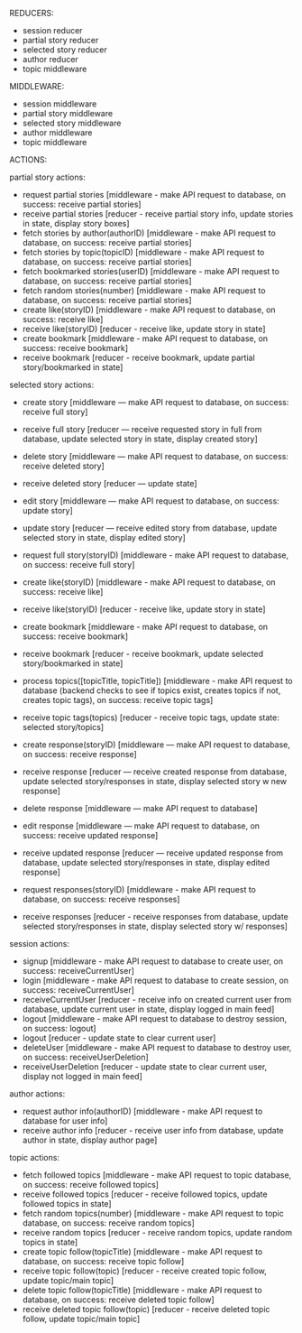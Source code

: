 REDUCERS:
- session reducer
- partial story reducer
- selected story reducer
- author reducer
- topic middleware

MIDDLEWARE:
- session middleware
- partial story middleware
- selected story middleware
- author middleware
- topic middleware

ACTIONS:

partial story actions:
- request partial stories [middleware - make API request to database, on success: receive partial stories]
- receive partial stories [reducer - receive partial story info, update stories in state, display story boxes]
- fetch stories by author(authorID) [middleware - make API request to database, on success: receive partial stories]
- fetch stories by topic(topicID) [middleware - make API request to database, on success: receive partial stories]
- fetch bookmarked stories(userID) [middleware - make API request to database, on success: receive partial stories]
- fetch random stories(number) [middleware - make API request to database, on success: receive partial stories]
- create like(storyID) [middleware - make API request to database, on success: receive like]
- receive like(storyID) [reducer - receive like, update story in state]
- create bookmark [middleware - make API request to database, on success: receive bookmark]
- receive bookmark [reducer - receive bookmark, update partial story/bookmarked in state]

selected story actions:
- create story [middleware — make API request to database, on success: receive full story]
- receive full story [reducer — receive requested story in full from database, update selected story in state, display created story]
- delete story [middleware — make API request to database, on success: receive deleted story]
- receive deleted story [reducer — update state]
- edit story [middleware — make API request to database, on success: update story]
- update story [reducer — receive edited story from database, update selected story in state, display edited story]
- request full story(storyID) [middleware - make API request to database, on success: receive full story]
- create like(storyID) [middleware - make API request to database, on success: receive like]
- receive like(storyID) [reducer - receive like, update story in state]
- create bookmark [middleware - make API request to database, on success: receive bookmark]
- receive bookmark [reducer - receive bookmark, update selected story/bookmarked in state]

- process topics([topicTitle, topicTitle]) [middleware - make API request to database (backend checks to see if topics exist, creates topics if not, creates topic tags), on success: receive topic tags]
- receive topic tags(topics) [reducer - receive topic tags, update state: selected story/topics]

- create response(storyID) [middleware — make API request to database, on success: receive response]
- receive response [reducer — receive created response from database, update selected story/responses in state, display selected story w new response]
- delete response [middleware — make API request to database]
- edit response [middleware — make API request to database, on success: receive updated response]
- receive updated response [reducer — receive updated response from database, update selected story/responses in state, display edited response]
- request responses(storyID) [middleware - make API request to database, on success: receive responses]
- receive responses [reducer - receive responses from database, update selected story/responses in state, display selected story w/ responses]


session actions:
- signup [middleware - make API request to database to create user, on success: receiveCurrentUser]
- login [middleware - make API request to database to create session, on success: receiveCurrentUser]
- receiveCurrentUser [reducer - receive info on created current user from database, update current user in state, display logged in main feed]
- logout [middleware - make API request to database to destroy session, on success: logout]
- logout [reducer - update state to clear current user]
- deleteUser [middleware - make API request to database to destroy user, on success: receiveUserDeletion]
- receiveUserDeletion [reducer - update state to clear current user, display not logged in main feed]



author actions:
- request author info(authorID) [middleware - make API request to database for user info]
- receive author info [reducer - receive user info from database, update author in state, display author page]


topic actions:
- fetch followed topics [middleware - make API request to topic database, on success: receive followed topics]
- receive followed topics [reducer - receive followed topics, update followed topics in state]
- fetch random topics(number) [middleware - make API request to topic database, on success: receive random topics]
- receive random topics [reducer - receive random topics, update random topics in state]
- create topic follow(topicTitle) [middleware - make API request to database, on success: receive topic follow]
- receive topic follow(topic) [reducer - receive created topic follow, update topic/main topic]
- delete topic follow(topicTitle) [middleware - make API request to database, on success: receive deleted topic follow]
- receive deleted topic follow(topic) [reducer - receive deleted topic follow, update topic/main topic]
